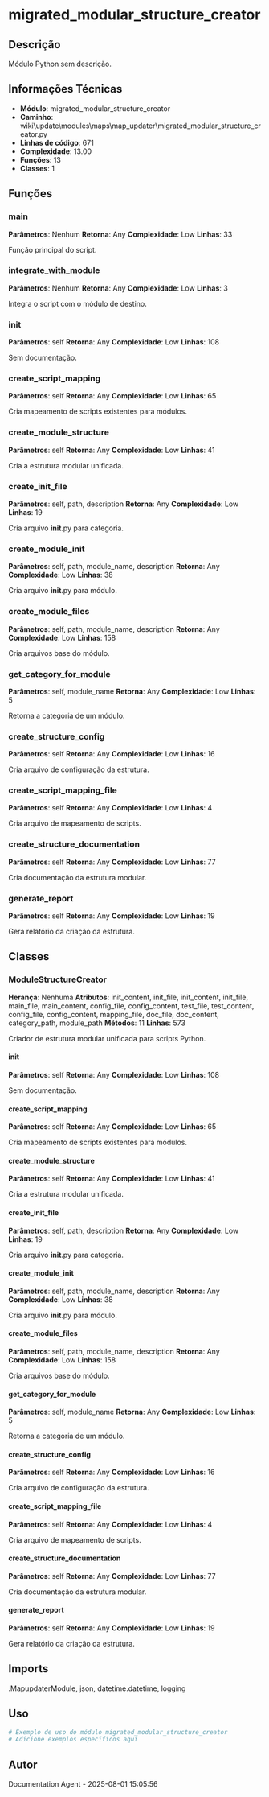 # migrated_modular_structure_creator

## Descrição

Módulo Python sem descrição.

## Informações Técnicas

- **Módulo**: migrated_modular_structure_creator
- **Caminho**: wiki\update\modules\maps\map_updater\migrated_modular_structure_creator.py
- **Linhas de código**: 671
- **Complexidade**: 13.00
- **Funções**: 13
- **Classes**: 1

## Funções

### main

**Parâmetros**: Nenhum
**Retorna**: Any
**Complexidade**: Low
**Linhas**: 33

Função principal do script.

### integrate_with_module

**Parâmetros**: Nenhum
**Retorna**: Any
**Complexidade**: Low
**Linhas**: 3

Integra o script com o módulo de destino.

### __init__

**Parâmetros**: self
**Retorna**: Any
**Complexidade**: Low
**Linhas**: 108

Sem documentação.

### create_script_mapping

**Parâmetros**: self
**Retorna**: Any
**Complexidade**: Low
**Linhas**: 65

Cria mapeamento de scripts existentes para módulos.

### create_module_structure

**Parâmetros**: self
**Retorna**: Any
**Complexidade**: Low
**Linhas**: 41

Cria a estrutura modular unificada.

### create_init_file

**Parâmetros**: self, path, description
**Retorna**: Any
**Complexidade**: Low
**Linhas**: 19

Cria arquivo __init__.py para categoria.

### create_module_init

**Parâmetros**: self, path, module_name, description
**Retorna**: Any
**Complexidade**: Low
**Linhas**: 38

Cria arquivo __init__.py para módulo.

### create_module_files

**Parâmetros**: self, path, module_name, description
**Retorna**: Any
**Complexidade**: Low
**Linhas**: 158

Cria arquivos base do módulo.

### get_category_for_module

**Parâmetros**: self, module_name
**Retorna**: Any
**Complexidade**: Low
**Linhas**: 5

Retorna a categoria de um módulo.

### create_structure_config

**Parâmetros**: self
**Retorna**: Any
**Complexidade**: Low
**Linhas**: 16

Cria arquivo de configuração da estrutura.

### create_script_mapping_file

**Parâmetros**: self
**Retorna**: Any
**Complexidade**: Low
**Linhas**: 4

Cria arquivo de mapeamento de scripts.

### create_structure_documentation

**Parâmetros**: self
**Retorna**: Any
**Complexidade**: Low
**Linhas**: 77

Cria documentação da estrutura modular.

### generate_report

**Parâmetros**: self
**Retorna**: Any
**Complexidade**: Low
**Linhas**: 19

Gera relatório da criação da estrutura.

## Classes

### ModuleStructureCreator

**Herança**: Nenhuma
**Atributos**: init_content, init_file, init_content, init_file, main_file, main_content, config_file, config_content, test_file, test_content, config_file, config_content, mapping_file, doc_file, doc_content, category_path, module_path
**Métodos**: 11
**Linhas**: 573

Criador de estrutura modular unificada para scripts Python.

#### __init__

**Parâmetros**: self
**Retorna**: Any
**Complexidade**: Low
**Linhas**: 108

Sem documentação.

#### create_script_mapping

**Parâmetros**: self
**Retorna**: Any
**Complexidade**: Low
**Linhas**: 65

Cria mapeamento de scripts existentes para módulos.

#### create_module_structure

**Parâmetros**: self
**Retorna**: Any
**Complexidade**: Low
**Linhas**: 41

Cria a estrutura modular unificada.

#### create_init_file

**Parâmetros**: self, path, description
**Retorna**: Any
**Complexidade**: Low
**Linhas**: 19

Cria arquivo __init__.py para categoria.

#### create_module_init

**Parâmetros**: self, path, module_name, description
**Retorna**: Any
**Complexidade**: Low
**Linhas**: 38

Cria arquivo __init__.py para módulo.

#### create_module_files

**Parâmetros**: self, path, module_name, description
**Retorna**: Any
**Complexidade**: Low
**Linhas**: 158

Cria arquivos base do módulo.

#### get_category_for_module

**Parâmetros**: self, module_name
**Retorna**: Any
**Complexidade**: Low
**Linhas**: 5

Retorna a categoria de um módulo.

#### create_structure_config

**Parâmetros**: self
**Retorna**: Any
**Complexidade**: Low
**Linhas**: 16

Cria arquivo de configuração da estrutura.

#### create_script_mapping_file

**Parâmetros**: self
**Retorna**: Any
**Complexidade**: Low
**Linhas**: 4

Cria arquivo de mapeamento de scripts.

#### create_structure_documentation

**Parâmetros**: self
**Retorna**: Any
**Complexidade**: Low
**Linhas**: 77

Cria documentação da estrutura modular.

#### generate_report

**Parâmetros**: self
**Retorna**: Any
**Complexidade**: Low
**Linhas**: 19

Gera relatório da criação da estrutura.

## Imports

.MapupdaterModule, json, datetime.datetime, logging

## Uso

```python
# Exemplo de uso do módulo migrated_modular_structure_creator
# Adicione exemplos específicos aqui
```

## Autor

Documentation Agent - 2025-08-01 15:05:56
